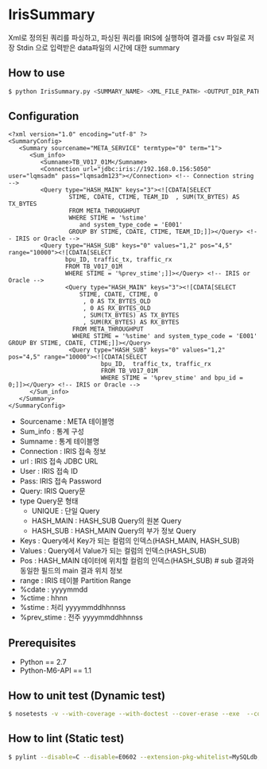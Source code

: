 # IrisSummary

Xml로 정의된 쿼리를 파싱하고, 파싱된 쿼리를 IRIS에 실행하여 결과를 csv 파일로 저장
Stdin 으로 입력받은 data파일의 시간에 대한 summary

## How to use
```Bash
$ python IrisSummary.py <SUMMARY_NAME> <XML_FILE_PATH> <OUTPUT_DIR_PATH>
```

## Configuration
```
<?xml version="1.0" encoding="utf-8" ?>
<SummaryConfig>
   <Summary sourcename="META_SERVICE" termtype="0" term="1">
      <Sum_info>
         <Sumname>TB_V017_01M</Sumname>
         <Connection url="jdbc:iris://192.168.0.156:5050" user="lqmsadm" pass="lqmsadm123"></Connection> <!-- Connection string -->
         <Query type="HASH_MAIN" keys="3"><![CDATA[SELECT
                 STIME, CDATE, CTIME, TEAM_ID  , SUM(TX_BYTES) AS TX_BYTES
                 FROM META_THROUGHPUT
                 WHERE STIME = '%stime'
                    and system_type_code = 'E001'
                 GROUP BY STIME, CDATE, CTIME, TEAM_ID;]]></Query> <!-- IRIS or Oracle -->
         <Query type="HASH_SUB" keys="0" values="1,2" pos="4,5" range="10000"><![CDATA[SELECT
                bpu_ID, traffic_tx, traffic_rx
                FROM TB_V017_01M
                WHERE STIME = '%prev_stime';]]></Query> <!-- IRIS or Oracle -->
                <Query type="HASH_MAIN" keys="3"><![CDATA[SELECT
                    STIME, CDATE, CTIME, 0
                     , 0 AS TX_BYTES_OLD
                     , 0 AS RX_BYTES_OLD
                     , SUM(TX_BYTES) AS TX_BYTES
                     , SUM(RX_BYTES) AS RX_BYTES
                  FROM META_THROUGHPUT
                  WHERE STIME = '%stime' and system_type_code = 'E001' GROUP BY STIME, CDATE, CTIME;]]></Query>
                 <Query type="HASH_SUB" keys="0" values="1,2" pos="4,5" range="10000"><![CDATA[SELECT
                          bpu_ID,  traffic_tx, traffic_rx
                          FROM TB_V017_01M
                          WHERE STIME = '%prev_stime' and bpu_id = 0;]]></Query> <!-- IRIS or Oracle -->
      </Sum_info> 
   </Summary>
</SummaryConfig>
```
- Sourcename : META 테이블명
- Sum_info : 통계 구성
- Sumname : 통계 테이블명
- Connection : IRIS 접속 정보
- url : IRIS 접속 JDBC URL
- User : IRIS 접속 ID
- Pass: IRIS 접속 Password
- Query: IRIS Query문
- type Query문 형태
  - UNIQUE : 단일 Query
  - HASH_MAIN : HASH_SUB Query의 원본 Query
  - HASH_SUB : HASH_MAIN Query의 부가 정보 Query
- Keys : Query에서 Key가 되는 컬럼의 인덱스(HASH_MAIN, HASH_SUB)
- Values : Query에서 Value가 되는 컬럼의 인덱스(HASH_SUB)
- Pos : HASH_MAIN 데이터에 위치할 컬럼의 인덱스(HASH_SUB) # sub 결과와 동일한 필드의 main 결과 위치 정보
- range : IRIS 테이블 Partition Range 
- %cdate : yyyymmdd
- %ctime : hhnn
- %stime : 처리 yyyymmddhhnnss
- %prev_stime : 전주 yyyymmddhhnnss


## Prerequisites
- Python == 2.7
- Python-M6-API == 1.1

## How to unit test (Dynamic test)
```Bash
$ nosetests -v --with-coverage --with-doctest --cover-erase --exe  --cover-package=. tests/*.py
```

## How to lint (Static test)
```Bash
$ pylint --disable=C --disable=E0602 --extension-pkg-whitelist=MySQLdb,cx_Oracle --generated-members=message,code,ProgrammingError,OperationalError --msg-template='{path}:{line}:[{msg_id}({symbol}),{obj}]{msg}' *.py
```
